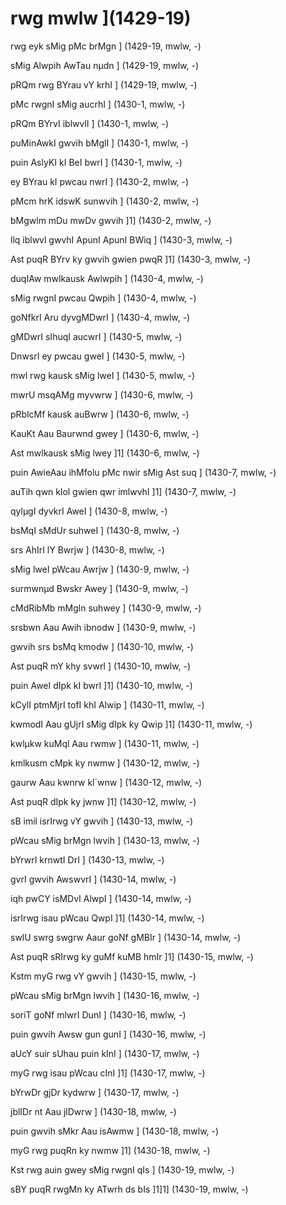 # rwg mwlw ](1429-19)

rwg eyk sMig pMc brMgn ] (1429-19, mwlw, -)

sMig Alwpih AwTau nµdn ] (1429-19, mwlw, -)

pRQm rwg BYrau vY krhI ] (1429-19, mwlw, -)

pMc rwgnI sMig aucrhI ] (1430-1, mwlw, -)

pRQm BYrvI iblwvlI ] (1430-1, mwlw, -)

puMinAwkI gwvih bMglI ] (1430-1, mwlw, -)

puin AslyKI kI BeI bwrI ] (1430-1, mwlw, -)

ey BYrau kI pwcau nwrI ] (1430-2, mwlw, -)

pMcm hrK idswK sunwvih ] (1430-2, mwlw, -)

bMgwlm mDu mwDv gwvih ]1] (1430-2, mwlw, -)

llq iblwvl gwvhI ApunI ApunI BWiq ] (1430-3, mwlw, -)

Ast puqR BYrv ky gwvih gwien pwqR ]1] (1430-3, mwlw, -)

duqIAw mwlkausk Awlwpih ] (1430-4, mwlw, -)

sMig rwgnI pwcau Qwpih ] (1430-4, mwlw, -)

goNfkrI Aru dyvgMDwrI ] (1430-4, mwlw, -)

gMDwrI sIhuqI aucwrI ] (1430-5, mwlw, -)

DnwsrI ey pwcau gweI ] (1430-5, mwlw, -)

mwl rwg kausk sMig lweI ] (1430-5, mwlw, -)

mwrU msqAMg myvwrw ] (1430-6, mwlw, -)

pRblcMf kausk auBwrw ] (1430-6, mwlw, -)

KauKt Aau Baurwnd gwey ] (1430-6, mwlw, -)

Ast mwlkausk sMig lwey ]1] (1430-6, mwlw, -)

puin AwieAau ihMfolu pMc nwir sMig Ast suq ] (1430-7, mwlw, -)

auTih qwn klol gwien qwr imlwvhI ]1] (1430-7, mwlw, -)

qylµgI dyvkrI AweI ] (1430-8, mwlw, -)

bsMqI sMdUr suhweI ] (1430-8, mwlw, -)

srs AhIrI lY Bwrjw ] (1430-8, mwlw, -)

sMig lweI pWcau Awrjw ] (1430-9, mwlw, -)

surmwnµd Bwskr Awey ] (1430-9, mwlw, -)

cMdRibMb mMgln suhwey ] (1430-9, mwlw, -)

srsbwn Aau Awih ibnodw ] (1430-9, mwlw, -)

gwvih srs bsMq kmodw ] (1430-10, mwlw, -)

Ast puqR mY khy svwrI ] (1430-10, mwlw, -)

puin AweI dIpk kI bwrI ]1] (1430-10, mwlw, -)

kCylI ptmMjrI tofI khI Alwip ] (1430-11, mwlw, -)

kwmodI Aau gUjrI sMig dIpk ky Qwip ]1] (1430-11, mwlw, -)

kwlµkw kuMql Aau rwmw ] (1430-11, mwlw, -)

kmlkusm cMpk ky nwmw ] (1430-12, mwlw, -)

gaurw Aau kwnrw kl´wnw ] (1430-12, mwlw, -)

Ast puqR dIpk ky jwnw ]1] (1430-12, mwlw, -)

sB imil isrIrwg vY gwvih ] (1430-13, mwlw, -)

pWcau sMig brMgn lwvih ] (1430-13, mwlw, -)

bYrwrI krnwtI DrI ] (1430-13, mwlw, -)

gvrI gwvih AwswvrI ] (1430-14, mwlw, -)

iqh pwCY isMDvI AlwpI ] (1430-14, mwlw, -)

isrIrwg isau pWcau QwpI ]1] (1430-14, mwlw, -)

swlU swrg swgrw Aaur goNf gMBIr ] (1430-14, mwlw, -)

Ast puqR sRIrwg ky guMf kuMB hmIr ]1] (1430-15, mwlw, -)

Kstm myG rwg vY gwvih ] (1430-15, mwlw, -)

pWcau sMig brMgn lwvih ] (1430-16, mwlw, -)

soriT goNf mlwrI DunI ] (1430-16, mwlw, -)

puin gwvih Awsw gun gunI ] (1430-16, mwlw, -)

aUcY suir sUhau puin kInI ] (1430-17, mwlw, -)

myG rwg isau pWcau cInI ]1] (1430-17, mwlw, -)

bYrwDr gjDr kydwrw ] (1430-17, mwlw, -)

jblIDr nt Aau jlDwrw ] (1430-18, mwlw, -)

puin gwvih sMkr Aau isAwmw ] (1430-18, mwlw, -)

myG rwg puqRn ky nwmw ]1] (1430-18, mwlw, -)

Kst rwg auin gwey sMig rwgnI qIs ] (1430-19, mwlw, -)

sBY puqR rwgMn ky ATwrh ds bIs ]1]1] (1430-19, mwlw, -)
